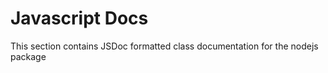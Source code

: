 # Javascript Docs

This section contains JSDoc formatted class documentation for the nodejs package

